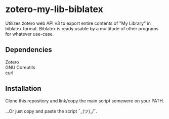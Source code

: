# zotero-my-lib-biblatex
Utilizes zotero web API v3 to export entire contents of  "My Library" in biblatex format.
Biblatex is ready usable by a multitude of other programs for whatever use-case.

## Dependencies
Zotero  
GNU Coreutils  
curl  

## Installation
Clone this repository and link/copy the main script somewere on your PATH.

...Or just copy and paste the script ¯\_(ツ)_/¯.
